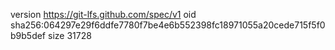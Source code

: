 version https://git-lfs.github.com/spec/v1
oid sha256:064297e29f6ddfe7780f7be4e6b552398fc18971055a20cede715f5f0b9b5def
size 31728

